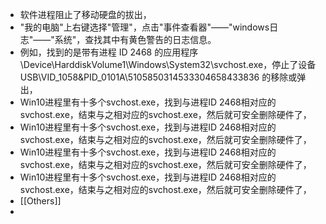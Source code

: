 - 软件进程阻止了移动硬盘的拔出，
- "我的电脑"上右键选择"管理"，点击"事件查看器"——"windows日志"——"系统"，查找其中有黄色警告的日志信息。
- 例如，找到的是带有进程 ID 2468 的应用程序\Device\HarddiskVolume1\Windows\System32\svchost.exe，停止了设备USB\VID_1058&PID_0101A\5105850314533304658433836 的移除或弹出，
- Win10进程里有十多个svchost.exe，找到与进程ID 2468相对应的svchost.exe，结束与之相对应的svchost.exe，然后就可安全删除硬件了，
- Win10进程里有十多个svchost.exe，找到与进程ID 2468相对应的svchost.exe，结束与之相对应的svchost.exe，然后就可安全删除硬件了，
- Win10进程里有十多个svchost.exe，找到与进程ID 2468相对应的svchost.exe，结束与之相对应的svchost.exe，然后就可安全删除硬件了，
- Win10进程里有十多个svchost.exe，找到与进程ID 2468相对应的svchost.exe，结束与之相对应的svchost.exe，然后就可安全删除硬件了，
- [[Others]]
-